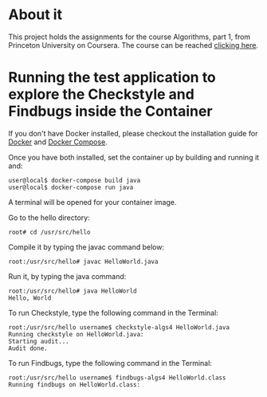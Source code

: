 # About it
This project holds the assignments for the course Algorithms, part 1, from Princeton University on Coursera. The course can be reached [clicking here](https://www.coursera.org/learn/introduction-to-algorithms/home/welcome).

# Running the test application to explore the Checkstyle and Findbugs inside the Container
If you don't have Docker installed, please checkout the installation guide for [Docker](https://docs.docker.com/engine/installation/) and [Docker Compose](https://docs.docker.com/compose/install/).

Once you have both installed, set the container up by building and running it and:
```
user@local$ docker-compose build java
user@local$ docker-compose run java
```

A terminal will be opened for your container image.

Go to the hello directory:
```
root# cd /usr/src/hello
```

Compile it by typing the javac command below:
```
root:/usr/src/hello# javac HelloWorld.java
```

Run it, by typing the java command:
```
root:/usr/src/hello# java HelloWorld
Hello, World
```

To run Checkstyle, type the following command in the Terminal:
```
root:/usr/src/hello username$ checkstyle-algs4 HelloWorld.java
Running checkstyle on HelloWorld.java:
Starting audit...
Audit done.
```

To run Findbugs, type the following command in the Terminal:
```
root:/usr/src/hello username$ findbugs-algs4 HelloWorld.class
Running findbugs on HelloWorld.class:
```
